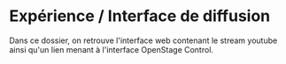 # Expérience / Interface de diffusion
Dans ce dossier, on retrouve l'interface web contenant le stream youtube ainsi qu'un lien menant à l'interface OpenStage Control.

